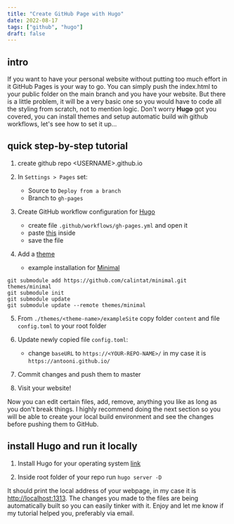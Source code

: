 ```yaml
---
title: "Create GitHub Page with Hugo"
date: 2022-08-17
tags: ["github", "hugo"]
draft: false
---
```


## intro

If you want to have your personal website without putting too much effort in it GitHub Pages is your way to go. You can simply push the index.html to your public folder on the main branch and you have your website. But there is a little problem, it will be a very basic one so you would have to code all the styling from scratch, not to mention logic. Don't worry **Hugo** got you covered, you can install themes and setup automatic build wih github workflows, let's see how to set it up...

## quick step-by-step tutorial

1. create github repo \<USERNAME\>.github.io
   
2. In `Settings > Pages` set:
   - Source to `Deploy from a branch`
   - Branch to `gh-pages`

3. Create GitHub workflow configuration for [Hugo](https://gohugo.io/hosting-and-deployment/hosting-on-github/)
   - create file `.github/workflows/gh-pages.yml` and open it
   - paste [this](https://gohugo.io/hosting-and-deployment/hosting-on-github/#build-hugo-with-github-action) inside
   - save the file
  
4. Add a [theme](https://themes.gohugo.io/)
   - example installation for [Minimal](https://themes.gohugo.io/themes/minimal/)
  ```
  git submodule add https://github.com/calintat/minimal.git themes/minimal
  git submodule init
  git submodule update
  git submodule update --remote themes/minimal
  ```
5. From `./themes/<theme-name>/exampleSite` copy folder `content` and file `config.toml` to your root folder
6. Update newly copied file `config.toml`:
    - change `baseURL` to `https://<YOUR-REPO-NAME>/` in my case it is `https://antooni.github.io/`

7. Commit changes and push them to master
8. Visit your website!
   
Now you can edit certain files, add, remove, anything you like as long as you don't break things. I highly recommend doing the next section so you will be able to create your local build environment and see the changes before pushing them to GitHub.

## install Hugo and run it locally

1. Install Hugo for your operating system [link](https://gohugo.io/getting-started/installing)

2. Inside root folder of your repo run `hugo server -D`

It should print the local address of your webpage, in my case it is [http://localhost:1313](http://localhost:1313). The changes you made to the files are being automatically built so you can easily tinker with it. Enjoy and let me know if my tutorial helped you, preferably via email.




